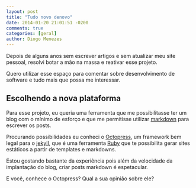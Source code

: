 ```yaml
---
layout: post
title: "Tudo novo denovo"
date: 2014-01-20 21:01:51 -0200
comments: true
categories: [geral]
author: Diogo Menezes
---
```


Depois de alguns anos sem escrever artigos e sem atualizar meu site pessoal, resolvi botar a mão na massa e reativar esse projeto.

Quero utilizar esse espaço para comentar sobre desenvolvimento de software e tudo mais que possa me interessar.

## Escolhendo a nova plataforma

Para esse projeto, eu queria uma ferramenta que me possibilitasse ter um blog com o mínimo de esforço e que me permitisse utilizar [markdown](http://pt.wikipedia.org/wiki/Markdown) para escrever os posts.

Procurando possibilidades eu conheci o [Octopress](http://octopress.org/), um framework bem legal para o [jekyll](https://github.com/jekyll/jekyll), que é uma ferramenta [Ruby](https://www.ruby-lang.org/pt/) que te possibilita gerar sites estáticos a partir de templates e markdowns.

Estou gostando bastante da experiência pois além da velocidade da implantação do blog, criar posts markdown é espetacular.

E você, conhece o Octopress? Qual a sua opinião sobre ele?